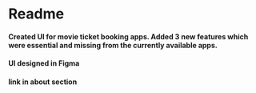 # Readme

#### Created UI for movie ticket booking apps. Added 3 new features which were essential and missing from the currently available apps.

#### UI designed in Figma

#### link in about section
